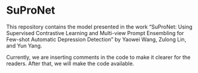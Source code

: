 # SuProNet
This repository contains the model presented in the work “SuProNet: Using Supervised Contrastive Learning and Multi-view Prompt Ensembling for Few-shot Automatic Depression Detection” by Yaowei Wang, Zulong Lin, and Yun Yang.

Currently, we are inserting comments in the code to make it clearer for the readers. After that, we will make the code available.
